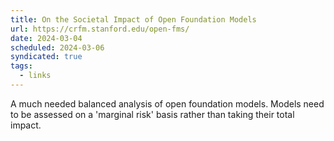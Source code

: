 ```yaml
---
title: On the Societal Impact of Open Foundation Models
url: https://crfm.stanford.edu/open-fms/
date: 2024-03-04
scheduled: 2024-03-06
syndicated: true
tags:
  - links
---
```


A much needed balanced analysis of open foundation models. Models need to be assessed on a 'marginal risk' basis rather than taking their total impact.
